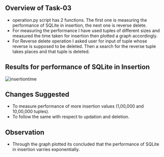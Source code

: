 ## Overview of Task-03 
- operation.py script has 2 functions. The first one is measuring the performance of SQLite in insertion, the next one is reverse delete.
- For measuring the performance I have used tuples of different sizes and measured the time taken for insertion then plotted a graph accordingly.
- For Reverse delete operation I asked user for input of tuple whose reverse is supposed to be deleted. Then a search for the reverse tuple takes places and that tuple is deleted.

## Results for performance of SQLite in Insertion
![insertiontime](https://github.com/MonikaK2409/SQLite/assets/142796975/ddabebf0-72fe-459a-964d-70c40f245609)

## Changes Suggested
- To measure performance of more insertion values (1,00,000 and 10,00,000 tuples).
- To follow the same with respect to updation and deletion.

## Observation
- Through the graph plotted its concluded that the performance of SQLite in insertion varries exponentially.
   

